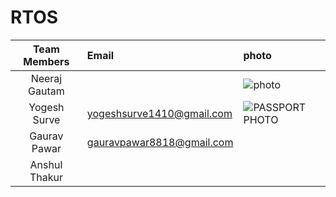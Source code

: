# RTOS

| Team Members | Email | photo |
|:----:|:---| :---- | 
|Neeraj Gautam|  | ![photo](https://user-images.githubusercontent.com/98866993/159467383-85bdff2a-0f9e-4493-aa8c-18982fafa74a.JPG) |
|Yogesh Surve| yogeshsurve1410@gmail.com | ![PASSPORT PHOTO](https://user-images.githubusercontent.com/83902823/159483435-f2dad295-f182-4bd7-a335-38136e469546.jpg)   |
|Gaurav Pawar| gauravpawar8818@gmail.com |     |
|Anshul Thakur|       |     |
